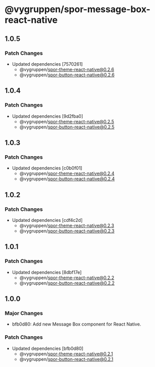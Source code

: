 # @vygruppen/spor-message-box-react-native

## 1.0.5

### Patch Changes

- Updated dependencies [7570261]
  - @vygruppen/spor-theme-react-native@0.2.6
  - @vygruppen/spor-button-react-native@0.2.6

## 1.0.4

### Patch Changes

- Updated dependencies [9d2fba0]
  - @vygruppen/spor-theme-react-native@0.2.5
  - @vygruppen/spor-button-react-native@0.2.5

## 1.0.3

### Patch Changes

- Updated dependencies [c0b0f01]
  - @vygruppen/spor-theme-react-native@0.2.4
  - @vygruppen/spor-button-react-native@0.2.4

## 1.0.2

### Patch Changes

- Updated dependencies [cdf4c2d]
  - @vygruppen/spor-theme-react-native@0.2.3
  - @vygruppen/spor-button-react-native@0.2.3

## 1.0.1

### Patch Changes

- Updated dependencies [8dbf17e]
  - @vygruppen/spor-theme-react-native@0.2.2
  - @vygruppen/spor-button-react-native@0.2.2

## 1.0.0

### Major Changes

- bfb0d80: Add new Message Box component for React Native.

### Patch Changes

- Updated dependencies [bfb0d80]
  - @vygruppen/spor-theme-react-native@0.2.1
  - @vygruppen/spor-button-react-native@0.2.1
